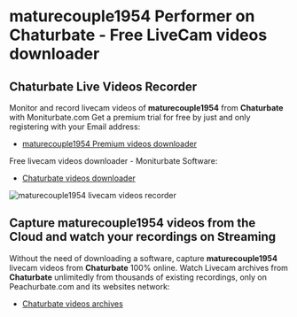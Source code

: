 # maturecouple1954 Performer on Chaturbate - Free LiveCam videos downloader

## Chaturbate Live Videos Recorder

Monitor and record livecam videos of **maturecouple1954** from **Chaturbate** with Moniturbate.com
Get a premium trial for free by just and only registering with your Email address:
* [maturecouple1954 Premium videos downloader](https://moniturbate.com/request-demo-licence-key.html)

Free livecam videos downloader - Moniturbate Software:
* [Chaturbate videos downloader](https://moniturbate.com/moniturbate-download-software.html)

![maturecouple1954 livecam videos recorder](https://peachurnet.com/templates/moniturbate-software.png)


## Capture maturecouple1954 videos from the Cloud and watch your recordings on Streaming

Without the need of downloading a software, capture **maturecouple1954** livecam videos from **Chaturbate** 100% online.
Watch Livecam archives from **Chaturbate** unlimitedly from thousands of existing recordings, only on Peachurbate.com and its websites network:
* [Chaturbate videos archives](https://peachurnet.com/)